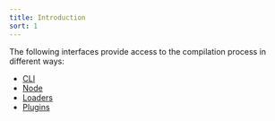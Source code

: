 ```yaml
---
title: Introduction
sort: 1
---
```


The following interfaces provide access to the compilation process in different ways:

* [CLI](/api/cli)
* [Node](/api/node)
* [Loaders](/api/loaders)
* [Plugins](/api/plugins)

